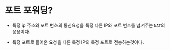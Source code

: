 # 포트 포워딩?
* 특정 ip 주소와 포트 번호의 통신요청을 특정 다른 IP와 포트 번호를 넘겨주는 
               `NAT`의 응용이다.

* 특정 포트로 들어온 요청을 다른 특정 IP의 특정 포트로 전송하는것이다.